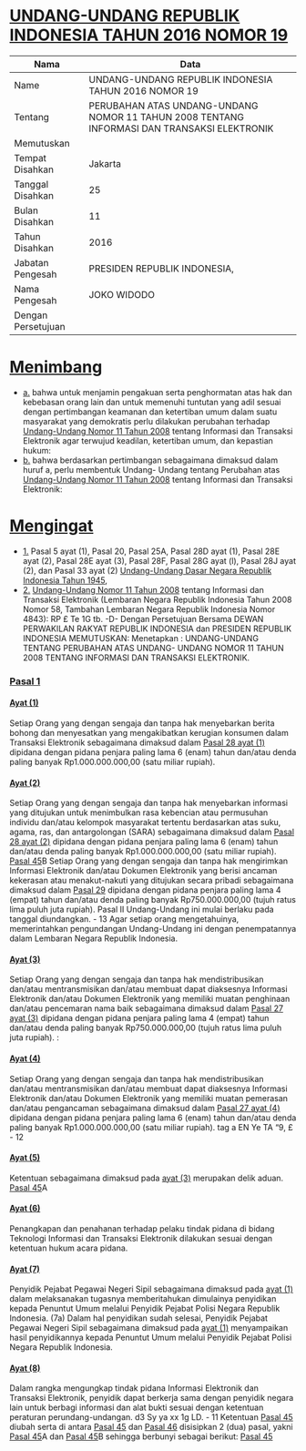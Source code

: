 # [UNDANG-UNDANG REPUBLIK INDONESIA TAHUN 2016 NOMOR 19](http://example.org/legal/peraturan/uu/2016/19)

| Nama | Data |
| ------ | ----- |
|Name|UNDANG-UNDANG REPUBLIK INDONESIA TAHUN 2016 NOMOR 19|
|Tentang| PERUBAHAN ATAS UNDANG-UNDANG NOMOR 11 TAHUN 2008 TENTANG INFORMASI DAN TRANSAKSI ELEKTRONIK|
|Memutuskan||
|Tempat Disahkan|Jakarta|
|Tanggal Disahkan|25|
|Bulan Disahkan|11|
|Tahun Disahkan|2016|
|Jabatan Pengesah|PRESIDEN REPUBLIK INDONESIA,|
|Nama Pengesah|JOKO WIDODO|
|Dengan Persetujuan||
# [Menimbang](http://example.org/legal/peraturan/uu/2016/19/menimbang)

* [a.](http://example.org/legal/peraturan/uu/2016/19/menimbang/huruf/a) bahwa untuk menjamin pengakuan serta penghormatan atas hak dan kebebasan orang lain dan untuk memenuhi tuntutan yang adil sesuai dengan pertimbangan keamanan dan ketertiban umum dalam suatu masyarakat yang demokratis perlu dilakukan perubahan terhadap [Undang-Undang Nomor 11 Tahun 2008](http://example.org/legal/peraturan/uu/2008/11) tentang Informasi dan Transaksi Elektronik agar terwujud keadilan, ketertiban umum, dan kepastian hukum:
* [b.](http://example.org/legal/peraturan/uu/2016/19/menimbang/huruf/b) bahwa berdasarkan pertimbangan sebagaimana dimaksud dalam huruf a, perlu membentuk Undang- Undang tentang Perubahan atas [Undang-Undang Nomor 11 Tahun 2008](http://example.org/legal/peraturan/uu/2008/11) tentang Informasi dan Transaksi Elektronik:
# [Mengingat](http://example.org/legal/peraturan/uu/2016/19/mengingat)

* [1.](http://example.org/legal/peraturan/uu/2016/19/mengingat/huruf/0001) Pasal 5 ayat (1), Pasal 20, Pasal 25A, Pasal 28D ayat (1), Pasal 28E ayat (2), Pasal 28E ayat (3), Pasal 28F, Pasal 28G ayat (l), Pasal 28J ayat (2), dan Pasal 33 ayat (2) [Undang-Undang Dasar Negara Republik Indonesia Tahun 1945](http://example.org/legal/peraturan/uu),
* [2.](http://example.org/legal/peraturan/uu/2016/19/mengingat/huruf/0002) [Undang-Undang Nomor 11 Tahun 2008](http://example.org/legal/peraturan/uu/2008/11) tentang Informasi dan Transaksi Elektronik (Lembaran Negara Republik Indonesia Tahun 2008 Nomor 58, Tambahan Lembaran Negara Republik Indonesia Nomor 4843): RP £ Te 1G tb. -D- Dengan Persetujuan Bersama DEWAN PERWAKILAN RAKYAT REPUBLIK INDONESIA dan PRESIDEN REPUBLIK INDONESIA MEMUTUSKAN: Menetapkan : UNDANG-UNDANG TENTANG PERUBAHAN ATAS UNDANG- UNDANG NOMOR 11 TAHUN 2008 TENTANG INFORMASI DAN TRANSAKSI ELEKTRONIK.

### [Pasal 1](http://example.org/legal/peraturan/uu/2016/19/pasal/0001)

#### [Ayat (1)](http://example.org/legal/peraturan/uu/2016/19/pasal/0001/versi/20161125/ayat/0001)
Setiap Orang yang dengan sengaja dan tanpa hak menyebarkan berita bohong dan menyesatkan yang mengakibatkan kerugian konsumen dalam Transaksi Elektronik sebagaimana dimaksud dalam [Pasal 28 ayat (1)](http://example.org/legal/peraturan/uu/2016/19/pasal/0001/versi/20161125/ayat/0001) dipidana dengan pidana penjara paling lama 6 (enam) tahun dan/atau denda paling banyak Rp1.000.000.000,00 (satu miliar rupiah).

#### [Ayat (2)](http://example.org/legal/peraturan/uu/2016/19/pasal/0001/versi/20161125/ayat/0002)
Setiap Orang yang dengan sengaja dan tanpa hak menyebarkan informasi yang ditujukan untuk menimbulkan rasa kebencian atau permusuhan individu dan/atau kelompok masyarakat tertentu berdasarkan atas suku, agama, ras, dan antargolongan (SARA) sebagaimana dimaksud dalam [Pasal 28 ayat (2)](http://example.org/legal/peraturan/uu/2016/19/pasal/0001/versi/20161125/ayat/0002) dipidana dengan pidana penjara paling lama 6 (enam) tahun dan/atau denda paling banyak Rp1.000.000.000,00 (satu miliar rupiah). [Pasal 45](http://example.org/legal/peraturan/uu/2016/19/pasal/0045)B Setiap Orang yang dengan sengaja dan tanpa hak mengirimkan Informasi Elektronik dan/atau Dokumen Elektronik yang berisi ancaman kekerasan atau menakut-nakuti yang ditujukan secara pribadi sebagaimana dimaksud dalam [Pasal 29](http://example.org/legal/peraturan/uu/2016/19/pasal/0029) dipidana dengan pidana penjara paling lama 4 (empat) tahun dan/atau denda paling banyak Rp750.000.000,00 (tujuh ratus lima puluh juta rupiah). Pasal II Undang-Undang ini mulai berlaku pada tanggal diundangkan. - 13 Agar setiap orang mengetahuinya, memerintahkan pengundangan Undang-Undang ini dengan penempatannya dalam Lembaran Negara Republik Indonesia.

#### [Ayat (3)](http://example.org/legal/peraturan/uu/2016/19/pasal/0001/versi/20161125/ayat/0003)
Setiap Orang yang dengan sengaja dan tanpa hak mendistribusikan dan/atau mentransmisikan dan/atau membuat dapat diaksesnya Informasi Elektronik dan/atau Dokumen Elektronik yang memiliki muatan penghinaan dan/atau pencemaran nama baik sebagaimana dimaksud dalam [Pasal 27 ayat (3)](http://example.org/legal/peraturan/uu/2016/19/pasal/0001/versi/20161125/ayat/0003) dipidana dengan pidana penjara paling lama 4 (empat) tahun dan/atau denda paling banyak Rp750.000.000,00 (tujuh ratus lima puluh juta rupiah). :

#### [Ayat (4)](http://example.org/legal/peraturan/uu/2016/19/pasal/0001/versi/20161125/ayat/0004)
Setiap Orang yang dengan sengaja dan tanpa hak mendistribusikan dan/atau mentransmisikan dan/atau membuat dapat diaksesnya Informasi Elektronik dan/atau Dokumen Elektronik yang memiliki muatan pemerasan dan/atau pengancaman sebagaimana dimaksud dalam [Pasal 27 ayat (4)](http://example.org/legal/peraturan/uu/2016/19/pasal/0001/versi/20161125/ayat/0004) dipidana dengan pidana penjara paling lama 6 (enam) tahun dan/atau denda paling banyak Rp1.000.000.000,00 (satu miliar rupiah). tag a EN Ye TA “9, £ - 12

#### [Ayat (5)](http://example.org/legal/peraturan/uu/2016/19/pasal/0001/versi/20161125/ayat/0005)
Ketentuan sebagaimana dimaksud pada [ayat (3)](http://example.org/legal/peraturan/uu/2016/19/pasal/0001/versi/20161125/ayat/0003) merupakan delik aduan. [Pasal 45](http://example.org/legal/peraturan/uu/2016/19/pasal/0045)A

#### [Ayat (6)](http://example.org/legal/peraturan/uu/2016/19/pasal/0001/versi/20161125/ayat/0006)
Penangkapan dan penahanan terhadap pelaku tindak pidana di bidang Teknologi Informasi dan Transaksi Elektronik dilakukan sesuai dengan ketentuan hukum acara pidana.

#### [Ayat (7)](http://example.org/legal/peraturan/uu/2016/19/pasal/0001/versi/20161125/ayat/0007)
Penyidik Pejabat Pegawai Negeri Sipil sebagaimana dimaksud pada [ayat (1)](http://example.org/legal/peraturan/uu/2016/19/pasal/0001/versi/20161125/ayat/0001) dalam melaksanakan tugasnya memberitahukan dimulainya penyidikan kepada Penuntut Umum melalui Penyidik Pejabat Polisi Negara Republik Indonesia. (7a) Dalam hal penyidikan sudah selesai, Penyidik Pejabat Pegawai Negeri Sipil sebagaimana dimaksud pada [ayat (1)](http://example.org/legal/peraturan/uu/2016/19/pasal/0001/versi/20161125/ayat/0001) menyampaikan hasil penyidikannya kepada Penuntut Umum melalui Penyidik Pejabat Polisi Negara Republik Indonesia.

#### [Ayat (8)](http://example.org/legal/peraturan/uu/2016/19/pasal/0001/versi/20161125/ayat/0008)
Dalam rangka mengungkap tindak pidana Informasi Elektronik dan Transaksi Elektronik, penyidik dapat berkerja sama dengan penyidik negara lain untuk berbagi informasi dan alat bukti sesuai dengan ketentuan peraturan perundang-undangan. d3 Sy ya xx 1g LD. - 11 Ketentuan [Pasal 45](http://example.org/legal/peraturan/uu/2016/19/pasal/0045) diubah serta di antara [Pasal 45](http://example.org/legal/peraturan/uu/2016/19/pasal/0045) dan [Pasal 46](http://example.org/legal/peraturan/uu/2016/19/pasal/0046) disisipkan 2 (dua) pasal, yakni [Pasal 45](http://example.org/legal/peraturan/uu/2016/19/pasal/0045)A dan [Pasal 45](http://example.org/legal/peraturan/uu/2016/19/pasal/0045)B sehingga berbunyi sebagai berikut: [Pasal 45](http://example.org/legal/peraturan/uu/2016/19/pasal/0045)
